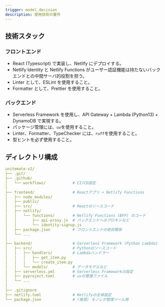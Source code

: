 ```yaml
---
trigger: model_decision
description: 使用技術の要件
---
```


## 技術スタック

### フロントエンド

- React (Typescript) で実装し、Netlify にデプロイする。
- Netlify Identity と Netlify Functions がユーザー認証機能は持たないバックエンドとの中間サーバ的役割を担う。
- Linter として、ESLint を使用すること。
- Formatter として、Prettier を使用すること。

### バックエンド

- Serverless Framework を使用し、API Gateway + Lambda (Python13) + DynamoDB で実現する。
- パッケージ管理には、`uv`を使用すること。
- Linter、Formatter、TypeChecker には、`ruff`を使用すること。
- 型ヒントを必ず使用すること。

## ディレクトリ構成

```yaml
unitemate-v2/
├── .git/
├── .github/
│   └── workflows/            # CI/CD設定
│
├── frontend/                 # Reactアプリ + Netlify Functions
│   ├── node_modules/
│   ├── public/
│   ├── src/                  # Reactのソースコード
│   ├── netlify/
│   │   └── functions/        # Netlify Functions (BFF) のコード
│   │       ├── api-proxy.js  # バックエンドへのプロキシなど
│   │       └── identity-signup.js
│   ├── package.json          # フロントエンドの依存関係
│   └── ...
│
├── backend/                  # Serverless Framework (Python Lambda)
│   ├── src/                  # Pythonのソースコード
│   │   ├── handlers/         # Lambdaハンドラー
│   │   │   ├── get_item.py
│   │   │   └── create_item.py
│   │   └── models/           # データモデルなど
│   ├── serverless.yml        # Serverless Frameworkの設定
│   ├── pyproject.toml        # uvの管理ファイル
│   └── ...
│
├── .gitignore
├── netlify.toml              # Netlifyの全体設定
└── package.json              # (推奨) モノレポ管理ツール用
```
